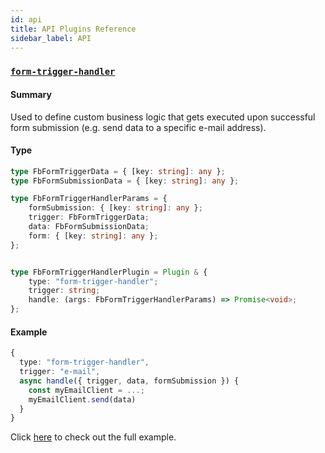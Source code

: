 ```yaml
---
id: api
title: API Plugins Reference
sidebar_label: API
---
```


### [`form-trigger-handler`](/docs/webiny-apps/form-builder/development/plugins-reference/app#form-trigger-handler)

#### Summary

Used to define custom business logic that gets executed upon successful form submission (e.g. send data to a specific e-mail address).

#### Type

```ts
type FbFormTriggerData = { [key: string]: any };
type FbFormSubmissionData = { [key: string]: any };

type FbFormTriggerHandlerParams = {
    formSubmission: { [key: string]: any };
    trigger: FbFormTriggerData;
    data: FbFormSubmissionData;
    form: { [key: string]: any };
};


type FbFormTriggerHandlerPlugin = Plugin & {
    type: "form-trigger-handler";
    trigger: string;
    handle: (args: FbFormTriggerHandlerParams) => Promise<void>;
};
```

#### Example

```ts
{
  type: "form-trigger-handler",
  trigger: "e-mail",
  async handle({ trigger, data, formSubmission }) {
    const myEmailClient = ...;
    myEmailClient.send(data)
  }
}
```

Click [here](https://github.com/webiny/webiny-examples/blob/master/docs.webiny.com/form-builder-custom-api-trigger.ts) to check out the full example.
